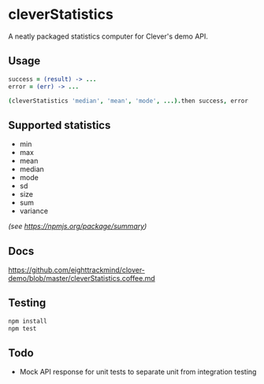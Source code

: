 cleverStatistics
================

A neatly packaged statistics computer for Clever's demo API.

## Usage

```coffee
success = (result) -> ...
error = (err) -> ...

(cleverStatistics 'median', 'mean', 'mode', ...).then success, error
```

## Supported statistics

- min
- max
- mean
- median
- mode
- sd
- size
- sum
- variance

*(see https://npmjs.org/package/summary)*

## Docs

https://github.com/eighttrackmind/clover-demo/blob/master/cleverStatistics.coffee.md

## Testing

```bash
npm install
npm test
```

## Todo

- Mock API response for unit tests to separate unit from integration testing